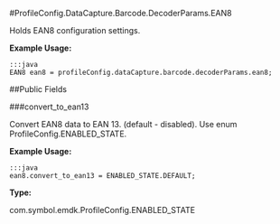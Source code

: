 #ProfileConfig.DataCapture.Barcode.DecoderParams.EAN8

Holds EAN8 configuration settings.

 

**Example Usage:**
	
	:::java	
	EAN8 ean8 = profileConfig.dataCapture.barcode.decoderParams.ean8;


##Public Fields

###convert_to_ean13

Convert EAN8 data to EAN 13. (default - disabled).
 Use enum  ProfileConfig.ENABLED_STATE.

 

**Example Usage:**
	
	:::java	
	ean8.convert_to_ean13 = ENABLED_STATE.DEFAULT;


**Type:**

com.symbol.emdk.ProfileConfig.ENABLED_STATE


